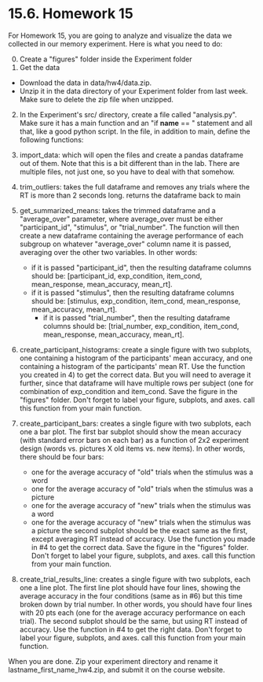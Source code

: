 # 15.6. Homework 15

For Homework 15, you are going to analyze and visualize the data we collected in our memory experiment. Here is what 
you need to do:

0) Create a "figures" folder inside the Experiment folder
1) Get the data
  - Download the data in data/hw4/data.zip. 
  - Unzip it in the data directory of your Experiment folder from last week. Make sure to delete the zip file when unzipped.
2) In the Experiment's src/ directory, create a file called "analysis.py". Make sure it has a main function 
  and an "if __name__ == " statement and all that, like a good python script. In the file, in addition to main, 
  define the following functions:
3) import_data: which will open the files and create a pandas dataframe out of them. Note that this is a bit different
  than in the lab. There are multiple files, not just one, so you have to deal with that somehow.
4) trim_outliers: takes the full dataframe and removes any trials where the RT is more than 2 seconds long. returns the dataframe back to 
  main 
  
5)  get_summarized_means: takes the trimmed dataframe and a "average_over" parameter, where average_over must be either "participant_id", 
  "stimulus", or "trial_number". The function will then create a new dataframe containing the average performance of each subgroup on whatever 
  "average_over" column name it is passed, averaging over the other two variables. In other words:
    - if it is passed "participant_id", then the resulting dataframe columns should be:
      [participant_id, exp_condition, item_cond, mean_response, mean_accuracy, mean_rt].
    - if it is passed "stimulus", then the resulting dataframe columns should be:
      [stimulus, exp_condition, item_cond, mean_response, mean_accuracy, mean_rt].
      - if it is passed "trial_number", then the resulting dataframe columns should be:
      [trial_number, exp_condition, item_cond, mean_response, mean_accuracy, mean_rt].
6) create_participant_histograms: create a single figure with two subplots, one containing a histogram of the participants' mean accuracy, and 
  one containing a histogram of the participants' mean RT. Use the function you created in 4) to get the correct data. But you will need to 
  average it further, since that dataframe will have multiple rows per subject (one for combination of exp_condition and item_cond. Save the 
  figure in the "figures" folder. Don't forget to label your figure, subplots, and axes. call this function from your main function.
7) create_participant_bars: creates a single figure with two subplots, each one a bar plot. The first bar subplot 
  should show the mean accuracy (with standard error bars on each bar) as a function of 2x2 experiment design (words vs. pictures X old items 
  vs. new items). In other words, there should be four bars:
    - one for the average accuracy of "old" trials when the stimulus was a word
    - one for the average accuracy of "old" trials when the stimulus was a picture
    - one for the average accuracy of "new" trials when the stimulus was a word
    - one for the average accuracy of "new" trials when the stimulus was a picture
  the second subplot should be the exact same as the first, except averaging RT instead of accuracy. Use the function you made in #4 to get the 
  correct data. Save the figure in the "figures" folder. Don't forget to label your figure, subplots, and axes. call this function from your main 
  function.
7) create_trial_results_line: creates a single figure with two subplots, each one a line plot. The first line plot should have four lines, 
  showing the average accuracy in the four conditions (same as in #6) but this time broken down by trial number. In other words, you should have 
  four lines with 20 pts each (one for the average accuracy performance on each trial). The second subplot should be the same, but using RT instead 
  of accuracy. Use the function in #4 to get the right data. Don't forget to label your figure, subplots, and axes. call this function from your main 
  function.

When you are done. Zip your experiment directory and rename it lastname_first_name_hw4.zip, and submit it on the course website.
